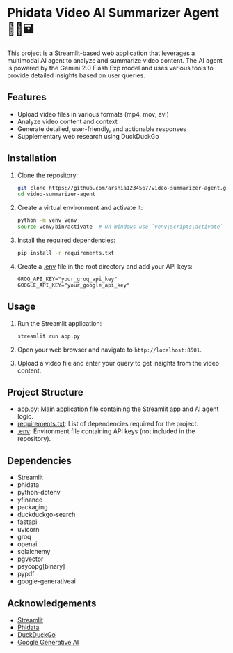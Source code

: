 # Phidata Video AI Summarizer Agent 🎥🎤🖬

This project is a Streamlit-based web application that leverages a multimodal AI agent to analyze and summarize video content. The AI agent is powered by the Gemini 2.0 Flash Exp model and uses various tools to provide detailed insights based on user queries.

## Features

- Upload video files in various formats (mp4, mov, avi)
- Analyze video content and context
- Generate detailed, user-friendly, and actionable responses
- Supplementary web research using DuckDuckGo

## Installation

1. Clone the repository:

   ```sh
   git clone https://github.com/arshia1234567/video-summarizer-agent.git
   cd video-summarizer-agent
   ```
2. Create a virtual environment and activate it:

   ```sh
   python -m venv venv
   source venv/bin/activate  # On Windows use `venv\Scripts\activate`
   ```
3. Install the required dependencies:

   ```sh
   pip install -r requirements.txt
   ```
4. Create a [.env](http://_vscodecontentref_/0) file in the root directory and add your API keys:

   ```env
   GROQ_API_KEY="your_groq_api_key"
   GOOGLE_API_KEY="your_google_api_key"
   ```

## Usage

1. Run the Streamlit application:

   ```sh
   streamlit run app.py
   ```
2. Open your web browser and navigate to `http://localhost:8501`.
3. Upload a video file and enter your query to get insights from the video content.

## Project Structure

- [app.py](http://_vscodecontentref_/1): Main application file containing the Streamlit app and AI agent logic.
- [requirements.txt](http://_vscodecontentref_/2): List of dependencies required for the project.
- [.env](http://_vscodecontentref_/3): Environment file containing API keys (not included in the repository).

## Dependencies

- Streamlit
- phidata
- python-dotenv
- yfinance
- packaging
- duckduckgo-search
- fastapi
- uvicorn
- groq
- openai
- sqlalchemy
- pgvector
- psycopg[binary]
- pypdf
- google-generativeai

## Acknowledgements

- [Streamlit](https://streamlit.io/)
- [Phidata](https://phidata.com/)
- [DuckDuckGo](https://duckduckgo.com/)
- [Google Generative AI](https://ai.google/)
